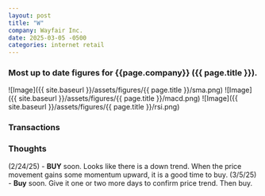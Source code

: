 ```yaml
---
layout: post
title: "W"
company: Wayfair Inc.
date: 2025-03-05 -0500
categories: internet retail
---
```


### Most up to date figures for {{page.company}} ({{ page.title }}).

![Image]({{ site.baseurl }}/assets/figures/{{ page.title }}/sma.png)
![Image]({{ site.baseurl }}/assets/figures/{{ page.title }}/macd.png)
![Image]({{ site.baseurl }}/assets/figures/{{ page.title }}/rsi.png)

### Transactions

### Thoughts
(2/24/25) - **BUY** soon. Looks like there is a down trend. When the price movement gains some momentum upward, it is a good time to buy.
(3/5/25) - **Buy** soon. Give it one or two more days to confirm price trend. Then buy.

